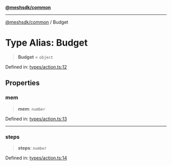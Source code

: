 [**@meshsdk/common**](../README.md)

***

[@meshsdk/common](../globals.md) / Budget

# Type Alias: Budget

> **Budget** = `object`

Defined in: [types/action.ts:12](https://github.com/MeshJS/mesh/blob/1abde1553cbd7cf2cf4e40197fc0de9e4a7d0f49/packages/mesh-common/src/types/action.ts#L12)

## Properties

### mem

> **mem**: `number`

Defined in: [types/action.ts:13](https://github.com/MeshJS/mesh/blob/1abde1553cbd7cf2cf4e40197fc0de9e4a7d0f49/packages/mesh-common/src/types/action.ts#L13)

***

### steps

> **steps**: `number`

Defined in: [types/action.ts:14](https://github.com/MeshJS/mesh/blob/1abde1553cbd7cf2cf4e40197fc0de9e4a7d0f49/packages/mesh-common/src/types/action.ts#L14)
